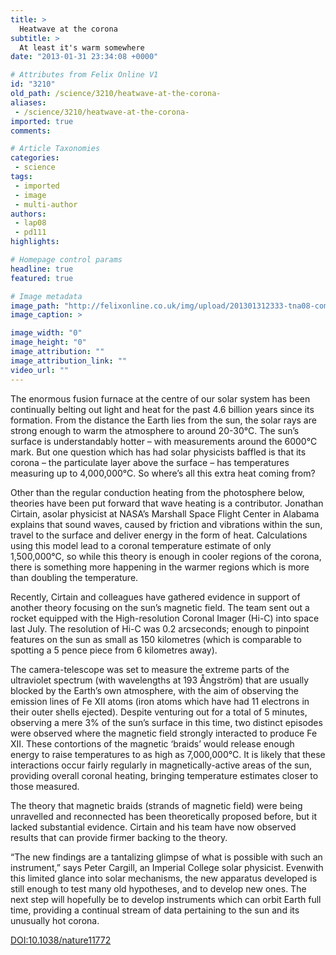 ```yaml
---
title: >
  Heatwave at the corona
subtitle: >
  At least it's warm somewhere
date: "2013-01-31 23:34:08 +0000"

# Attributes from Felix Online V1
id: "3210"
old_path: /science/3210/heatwave-at-the-corona-
aliases:
 - /science/3210/heatwave-at-the-corona-
imported: true
comments:

# Article Taxonomies
categories:
 - science
tags:
 - imported
 - image
 - multi-author
authors:
 - lap08
 - pd111
highlights:

# Homepage control params
headline: true
featured: true

# Image metadata
image_path: "http://felixonline.co.uk/img/upload/201301312333-tna08-composite_earth1_red.jpg"
image_caption: >

image_width: "0"
image_height: "0"
image_attribution: ""
image_attribution_link: ""
video_url: ""
---
```


The enormous fusion furnace at the centre of our solar system has been continually belting out light and heat for the past 4.6 billion years since its formation. From the distance the Earth lies from the sun, the solar rays are strong enough to warm the atmosphere to around 20-30°C. The sun’s surface is understandably hotter – with measurements around the 6000°C mark. But one question which has had solar physicists baffled is that its corona – the particulate layer above the surface – has temperatures measuring up to 4,000,000°C. So where’s all this extra heat coming from?

Other than the regular conduction heating from the photosphere below, theories have been put forward that wave heating is a contributor. Jonathan Cirtain, asolar physicist at NASA’s Marshall Space Flight Center in Alabama explains that sound waves, caused by friction and vibrations within the sun, travel to the surface and deliver energy in the form of heat. Calculations using this model lead to a coronal temperature estimate of only 1,500,000°C, so while this theory is enough in cooler regions of the corona, there is something more happening in the warmer regions which is more than doubling the temperature.

Recently, Cirtain and colleagues have gathered evidence in support of another theory focusing on the sun’s magnetic field. The team sent out a rocket equipped with the High-resolution Coronal Imager (Hi-C) into space last July. The resolution of Hi-C was 0.2 arcseconds; enough to pinpoint features on the sun as small as 150 kilometres (which is comparable to spotting a 5 pence piece from 6 kilometres away).

The camera-telescope was set to measure the extreme parts of the ultraviolet spectrum (with wavelengths at 193 Ångström) that are usually blocked by the Earth’s own atmosphere, with the aim of observing the emission lines of Fe XII atoms (iron atoms which have had 11 electrons in their outer shells ejected). Despite venturing out for a total of 5 minutes, observing a mere 3% of the sun’s surface in this time, two distinct episodes were observed where the magnetic field strongly interacted to produce Fe XII. These contortions of the magnetic ‘braids’ would release enough energy to raise temperatures to as high as 7,000,000°C. It is likely that these interactions occur fairly regularly in magnetically-active areas of the sun, providing overall coronal heating, bringing temperature estimates closer to those measured.

The theory that magnetic braids (strands of magnetic field) were being unravelled and reconnected has been theoretically proposed before, but it lacked substantial evidence. Cirtain and his team have now observed results that can provide firmer backing to the theory.

“The new findings are a tantalizing glimpse of what is possible with such an instrument,” says Peter Cargill, an Imperial College solar physicist. Evenwith this limited glance into solar mechanisms, the new apparatus developed is still enough to test many old hypotheses, and to develop new ones. The next step will hopefully be to develop instruments which can orbit Earth full time, providing a continual stream of data pertaining to the sun and its unusually hot corona.

[DOI:10.1038/nature11772](http://www.nature.com/nature/journal/v493/n7433/full/nature11772.html)
